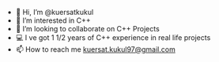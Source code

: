 - 👋 Hi, I’m @kuersatkukul
- 👀 I’m interested in C++
- 💞️ I’m looking to collaborate on C++ Projects
- 💻 I ve got 1 1/2 years of C++ experience in real life projects
- 📫 How to reach me kuersat.kukul97@gmail.com

